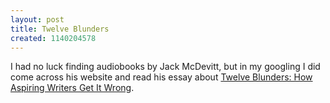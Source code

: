 ```yaml
---
layout: post
title: Twelve Blunders
created: 1140204578
---
```

I had no luck finding audiobooks by Jack McDevitt, but in my googling I did come across his website and read his essay about [Twelve Blunders: How Aspiring Writers Get It Wrong](http://www.sfwa.org/members/McDevitt/12Blunders.html).
